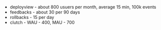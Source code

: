 - deployview - about 800 usuers per month, average 15 min, 100k events
- feedbacks - about 30 per 90 days
- rollbacks - 15 per day
- clutch - WAU - 400, MAU - 700